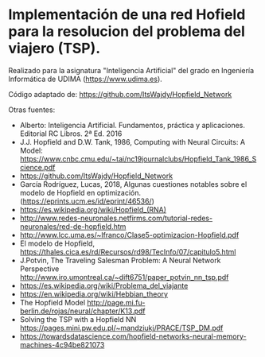 # Implementación de una red Hofield para la resolucion del problema del viajero (TSP).

Realizado para la asignatura "Inteligencia Artificial" del grado en Ingeniería Informática de UDIMA (https://www.udima.es).

Código adaptado de: https://github.com/ItsWajdy/Hopfield_Network

Otras fuentes:

- Alberto: Inteligencia Artificial. Fundamentos, práctica y aplicaciones. Editorial RC Libros. 2ª Ed. 2016
- J.J. Hopfield and D.W. Tank, 1986, Computing with Neural Circuits: A Model:  https://www.cnbc.cmu.edu/~tai/nc19journalclubs/Hopfield_Tank_1986_Science.pdf
- https://github.com/ItsWajdy/Hopfield_Network
- García Rodríguez, Lucas, 2018, Algunas cuestiones notables sobre el modelo de Hopfield en optimización. (https://eprints.ucm.es/id/eprint/46536/)
- https://es.wikipedia.org/wiki/Hopfield_(RNA)
- http://www.redes-neuronales.netfirms.com/tutorial-redes-neuronales/red-de-hopfield.htm
- http://www.lcc.uma.es/~lfranco/Clase5-optimizacion-Hopfield.pdf
- El modelo de Hopfield, https://thales.cica.es/rd/Recursos/rd98/TecInfo/07/capitulo5.html
- J.Potvin, The Traveling Salesman Problem:  A Neural Network Perspective http://www.iro.umontreal.ca/~dift6751/paper_potvin_nn_tsp.pdf
- https://es.wikipedia.org/wiki/Problema_del_viajante
- https://en.wikipedia.org/wiki/Hebbian_theory
- The Hopfield Model http://page.mi.fu-berlin.de/rojas/neural/chapter/K13.pdf
- Solving the TSP with a Hopfield NN  https://pages.mini.pw.edu.pl/~mandziukj/PRACE/TSP_DM.pdf
- https://towardsdatascience.com/hopfield-networks-neural-memory-machines-4c94be821073

